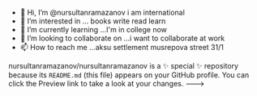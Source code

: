 - 👋 Hi, I’m @nursultanramazanov i am international
- 👀 I’m interested in ... books write read learn 
- 🌱 I’m currently learning ...I'm in college now
- 💞️ I’m looking to collaborate on ...i want to collaborate at work
- 📫 How to reach me ...aksu settlement musrepova street 31/1



nursultanramazanov/nursultanramazanov is a ✨ special ✨ repository because its `README.md` (this file) appears on your GitHub profile.
You can click the Preview link to take a look at your changes.
--->
    <div class="Popover js-hovercard-content position-absolute" style="display: none; outline: none;" tabindex="0">
  <div class="Popover-message Popover-message--bottom-left Popover-message--large Box box-shadow-large" style="width:360px;">
  </div>
</div>


  </body>
</html>
